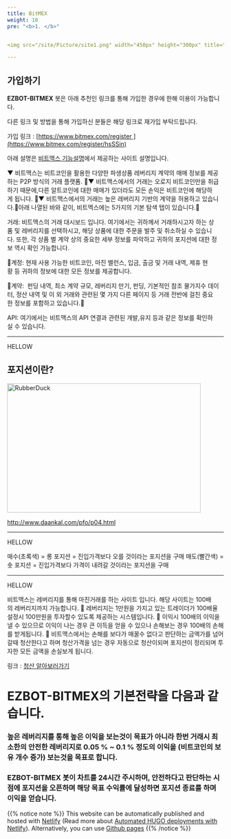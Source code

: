 ```yaml
---
title: BitMEX
weight: 10
pre: "<b>1. </b>"


<img src="/site/Picture/site1.png" width="450px" height="300px" title="px(픽셀) 크기 설정" alt="RubberDuck"></img><br/>

---
```



## 가입하기

**EZBOT-BITMEX** 봇은 아래 추천인 링크를 통해 가입한 경우에 한해 이용이 가능합니다.

다른 링크 및 방법을 통해 가입하신 분들은 해당 링크로 재가입 부탁드립니다.

가입 링크 : [https://www.bitmex.com/register ](https://www.bitmex.com/register/hsSSin)


아래 설명은 [비트맥스 기능설명](https://www.bitcoinmaxmargin.com/)에서 제공하는 사이트 설명입니다.

▼ 비트맥스는 비트코인을 활용한 다양한 파생상품 레버리지 계약의 매매 정보를 제공하는 P2P 방식의 거래 플랫폼.
▼ 비트맥스에서의 거래는 오로지 비트코인만을 취급하기 때문에,다른 알트코인에 대한 매매가 있더라도 모든 손익은 비트코인에 해당하게 됩니다.
▼ 비트맥스에서의 거래는 높은 레버리지 기반의 계약을 허용하고 있습니다.아래 나열된 바와 같이, 비트멕스에는 5가지의 기본 탐색 탭이 있습니다.

거래: 비트맥스의 거래 대시보드 입니다. 여기에서는 귀하께서 거래하시고자 하는 상품 및 레버리지를 선택하시고, 해당 상품에 대한 주문을 발주 및 취소하실 수 있습니다. 또한, 각 상품 별 계약 상의 중요한 세부 정보를 파악하고 귀하의 포지션에 대한 정보 역시 확인 가능합니다.

계정: 현재 사용 가능한 비트코인, 마진 밸런스, 입금, 출금 및 거래 내역, 제휴 현황 등 귀하의 정보에 대한 모든 정보를 제공합니다.

계약:  펀딩 내역, 최소 계약 규모, 레버리지 만기, 펀딩, 기본적인 참조 물가지수 데이터, 정산 내역 및 이 외 거래와 관련된 몇 가지 다른 페이지 등 거래 전반에 걸친 중요한 정보를 포함하고 있습니다.

API: 여기에서는 비트맥스의 API 연결과 관련된 개발,유지 등과 같은 정보를 확인하실 수 있습니다.

---
HELLOW

## 포지션이란?

<img src="/site/Picture/position1.png" width="450px" height="300px" title="px(픽셀) 크기 설정" alt="RubberDuck"></img><br/>

http://www.daankal.com/pfo/p04.html

---
HELLOW

매수(초록색) = 롱 포지션 = 진입가격보다 오를 것이라는 포지션을 구매
매도(빨간색) = 숏 포지션 = 진입가격보다 가격이 내려갈 것이라는 포지션을 구매

---
HELLOW

비트맥스는 레버리지를 통해 마진거래를 하는 사이트 입니다. 해당 사이트는 100배의 레버리지까지 가능합니다.

레버리지는 1만원을 가지고 있는 트레이더가 100배율 설정시 100만원을 투자할수 있도록 제공하는 시스템입니다.

이익시 100배의 이익을 낼 수 있으므로 이익이 나는 경우 큰 이득을 얻을 수 있으나 손해보는 경우 100배의 손해를 받게됩니다.

비트맥스에서는 손해를 보다가 매꿀수 없다고 판단하는 금액가를 넘어갈때 청산한다고 하며 청산가격을 넘는 경우 자동으로 청산이되며 포지션이 정리되며 투자한 모든 금액을 손실보게 됩니다. 

링크 : [청산 알아보러가기](청산링크)

# EZBOT-BITMEX의 기본전략을 다음과 같습니다.

### 높은 레버리지를 통해 높은 이익을 보는것이 목표가 아니라 한번 거래시 최소한의 안전한 레버리지로 0.05 % ~ 0.1 % 정도의 이익을 (비트코인의 보유 개수 증가) 보는것을 목표로 합니다.

### EZBOT-BITMEX 봇이 차트를 24시간 주시하며, 안전하다고 판단하는 시점에 포지션을 오픈하며 해당 목표 수익률에 달성하면 포지션 종료를 하며 이익을 얻습니다.

{{% notice note %}}
This website can be automatically published and hosted with [Netlify](https://www.netlify.com/) (Read more about [Automated HUGO deployments with Netlify](https://www.netlify.com/blog/2015/07/30/hosting-hugo-on-netlifyinsanely-fast-deploys/)). Alternatively, you can use [Github pages](https://gohugo.io/hosting-and-deployment/hosting-on-github/)
{{% /notice %}}